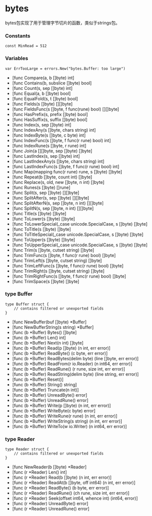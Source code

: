 # bytes

bytes包实现了用于管理字节切片的函数，类似于strings包。

### Constants

	const MinRead = 512
	
### Variables

	var ErrTooLarge = errors.New("bytes.Buffer: too large")

- [func Compare(a, b []byte) int]
- [func Contains(b, subslice []byte) bool]
- [func Count(s, sep []byte) int]
- [func Equal(a, b []byte) bool]
- [func EqualFold(s, t []byte) bool]
- [func Fields(s []byte) [][]byte]
- [func FieldsFunc(s []byte, f func(rune) bool) [][]byte]
- [func HasPrefix(s, prefix []byte) bool]
- [func HasSuffix(s, suffix []byte) bool]
- [func Index(s, sep []byte) int]
- [func IndexAny(s []byte, chars string) int]
- [func IndexByte(s []byte, c byte) int]
- [func IndexFunc(s []byte, f func(r rune) bool) int]
- [func IndexRune(s []byte, r rune) int]
- [func Join(a [][]byte, sep []byte) []byte]
- [func LastIndex(s, sep []byte) int]
- [func LastIndexAny(s []byte, chars string) int]
- [func LastIndexFunc(s []byte, f func(r rune) bool) int]
- [func Map(mapping func(r rune) rune, s []byte) []byte]
- [func Repeat(b []byte, count int) []byte]
- [func Replace(s, old, new []byte, n int) []byte]
- [func Runes(s []byte) []rune]
- [func Split(s, sep []byte) [][]byte]
- [func SplitAfter(s, sep []byte) [][]byte]
- [func SplitAfterN(s, sep []byte, n int) [][]byte]
- [func SplitN(s, sep []byte, n int) [][]byte]
- [func Title(s []byte) []byte]
- [func ToLower(s []byte) []byte]
- [func ToLowerSpecial(_case unicode.SpecialCase, s []byte) []byte]
- [func ToTitle(s []byte) []byte]
- [func ToTitleSpecial(_case unicode.SpecialCase, s []byte) []byte]
- [func ToUpper(s []byte) []byte]
- [func ToUpperSpecial(_case unicode.SpecialCase, s []byte) []byte]
- [func Trim(s []byte, cutset string) []byte]
- [func TrimFunc(s []byte, f func(r rune) bool) []byte]
- [func TrimLeft(s []byte, cutset string) []byte]
- [func TrimLeftFunc(s []byte, f func(r rune) bool) []byte]
- [func TrimRight(s []byte, cutset string) []byte]
- [func TrimRightFunc(s []byte, f func(r rune) bool) []byte]
- [func TrimSpace(s []byte) []byte]

### type Buffer

	type Buffer struct {
		// contains filtered or unexported fields
    }

- [func NewBuffer(buf []byte) *Buffer]
- [func NewBufferString(s string) *Buffer]
- [func (b *Buffer) Bytes() []byte]
- [func (b *Buffer) Len() int]
- [func (b *Buffer) Next(n int) []byte]
- [func (b *Buffer) Read(p []byte) (n int, err error)]
- [func (b *Buffer) ReadByte() (c byte, err error)]
- [func (b *Buffer) ReadBytes(delim byte) (line []byte, err error)]
- [func (b *Buffer) ReadFrom(r io.Reader) (n int64, err error)]
- [func (b *Buffer) ReadRune() (r rune, size int, err error)]
- [func (b *Buffer) ReadString(delim byte) (line string, err error)]
- [func (b *Buffer) Reset()]
- [func (b *Buffer) String() string]
- [func (b *Buffer) Truncate(n int)]
- [func (b *Buffer) UnreadByte() error]
- [func (b *Buffer) UnreadRune() error]
- [func (b *Buffer) Write(p []byte) (n int, err error)]
- [func (b *Buffer) WriteByte(c byte) error]
- [func (b *Buffer) WriteRune(r rune) (n int, err error)]
- [func (b *Buffer) WriteString(s string) (n int, err error)]
- [func (b *Buffer) WriteTo(w io.Writer) (n int64, err error)]

### type Reader

	type Reader struct {
		// contains filtered or unexported fields
	}
	
- [func NewReader(b []byte) *Reader]
- [func (r *Reader) Len() int]
- [func (r *Reader) Read(b []byte) (n int, err error)]
- [func (r *Reader) ReadAt(b []byte, off int64) (n int, err error)]
- [func (r *Reader) ReadByte() (b byte, err error)]
- [func (r *Reader) ReadRune() (ch rune, size int, err error)]
- [func (r *Reader) Seek(offset int64, whence int) (int64, error)]
- [func (r *Reader) UnreadByte() error]
- [func (r *Reader) UnreadRune() error]
